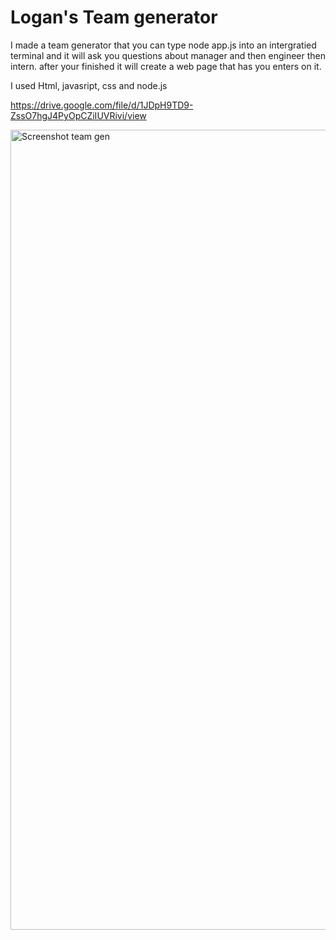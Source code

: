 # Logan's Team generator
I made a team generator that you can type node app.js into an intergratied terminal and it will ask you questions about manager and then engineer then intern. after your finished it will create a web page that has you enters on it.

I used Html, javasript, css and node.js

https://drive.google.com/file/d/1JDpH9TD9-ZssO7hgJ4PyOpCZiIUVRivi/view

<img width="1280" alt="Screenshot team gen" src="https://user-images.githubusercontent.com/70412016/99884447-8e524f80-2beb-11eb-8293-ed623e2b3d5b.png">


